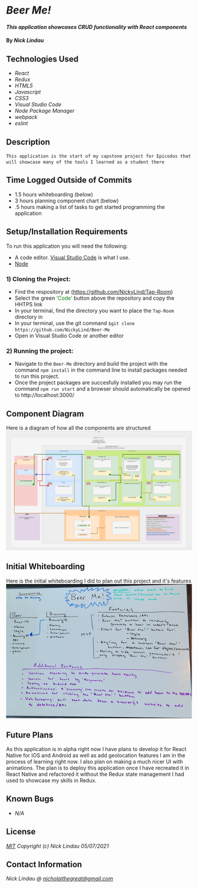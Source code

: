 # _Beer Me!_

#### _This application showcases CRUD functionality with React components_

#### By _**Nick Lindau**_

## Technologies Used

* _React_
* _Redux_
* _HTML5_
* _Javascript_
* _CSS3_
* _Visual Studio Code_
* _Node Package Manager_
* _webpack_
* _eslint_
## Description

    This application is the start of my capstone project for Epicodus that will showcase many of the tools I learned as a student there

## Time Logged Outside of Commits

* 1.5 hours whiteboarding (below)
* 3 hours planning component chart (below)
* .5 hours making a list of tasks to get started programming the application


## Setup/Installation Requirements
To run this application you will need the following:
* A code editor. [Visual Studio Code](https://code.visualstudio.com/) is what I use.
* [Node](https://nodejs.org/en/download/)
### 1) Cloning the Project:
* Find the respository at (https://github.com/NickyLind/Tap-Room)
* Select the green <span style="color:green">'Code'</span> button above the repository and copy the HHTPS link
* In your terminal, find the directory you want to place the `Tap-Room` directory in
* In your terminal, use the git command `$git clone https://github.com/NickyLind/Beer-Me`
* Open in Visual Studio Code or another editor

### 2) Running the project:
* Navigate to the `Beer-Me` directory and build the project with the command `npm install` in the command line to install packages needed to run this project.
* Once the project packages are succesfully installed you may run the command `npm run start` and a browser should automatically be opened to http://localhost:3000/

## Component Diagram
Here is a diagram of how all the components are structured
![component tree](/src/img/CapstoneComponentTree.png)

## Initial Whiteboarding
Here is the initial whiteboarding I did to plan out this project and it's features
![whiteboarding](/src/img/whiteboard.jpg)

## Future Plans
As this application is in alpha right now I have plans to develop it for React Native for IOS and Android as well as add geolocation features I am in the process of learning right now. I also plan on making a much nicer UI with animations. The plan is to deploy this application once I have recreated it in React Native and refactored it without the Redux state management I had used to showcase my skills in Redux.

## Known Bugs

* _N/A_


## License

_[MIT](https://choosealicense.com/licenses/mit/)_
 _Copyright (c) Nick Lindau 05/07/2021_

## Contact Information

_Nick Lindau @ <nicholaithegreat@gmail.com>_


